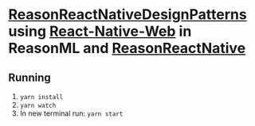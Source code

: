# [ReasonReactNativeDesignPatterns](https://github.com/PacktPublishing/React-Native-Design-Patterns-) using [React-Native-Web](https://github.com/necolas/react-native-web) in ReasonML and [ReasonReactNative](https://github.com/reason-react-native/reason-react-native)

## Running

1. `yarn install`
2. `yarn watch`
3. In new terminal run: `yarn start`
